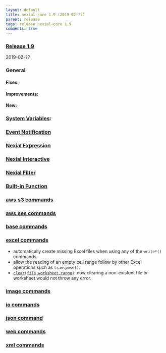```yaml
---
layout: default
title: nexial-core 1.9 (2019-02-??)
parent: release
tags: release nexial-core 1.9
comments: true
---
```


### <a href="https://github.com/nexiality/nexial-core/releases/tag/nexial-core-1.9" class="external-link" target="_nexial_link">Release 1.9</a>
2019-02-??


### General
#### Fixes:

#### Improvements:

#### New:


### [System Variables](../systemvars/index):


### [Event Notification](../userguide/EventNotification)


### [Nexial Expression](../expression)


### [Nexial Interactive](../interactive)


### [Nexial Filter](../flowcontrols/filter)


### [Built-in Function](../functions)


### [aws.s3 commands](../commands/aws.ses)


### [aws.ses commands](../commands/aws.ses)


### [base commands](../commands/base)


### [excel commands](../commands/excel)
- automatically create missing Excel files when using any of the `write*()` commands.
- allow the reading of an empty cell range follow by other Excel operations such as `transpose()`.
- [`clear(file,worksheet,range)`](../commands/excel/clear(file,worksheet,range)): now clearing a non-existent file or worksheet would not throw any error.


### [image commands](../commands/image)


### [io commands](../commands/io)


### [json command](../commands/json)


### [web commands](../commands/web)


### [xml commands](../commands/xml)
